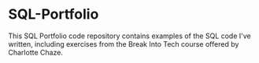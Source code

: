 # SQL-Portfolio
This SQL Portfolio code repository contains examples of the SQL code I've written, including exercises from the Break Into Tech course offered by Charlotte Chaze.
